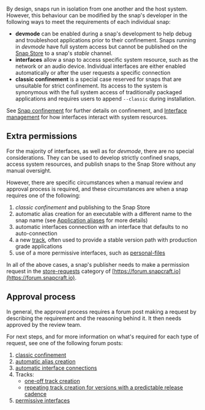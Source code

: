 By design, snaps run in isolation from one another and the host system. However, this behaviour can be modified by the snap's developer in the following ways to meet the requirements of each individual snap:

- **devmode** can be enabled during a snap's development to help debug and troubleshoot applications prior to their confinement. Snaps running in *devmode* have full system access but cannot be published on the [Snap Store](https://snapcraft.io/store) to a snap's *stable* channel.
- **interfaces** allow a snap to access specific system resource, such as the network or an audio device. Individual interfaces are either enabled automatically or after the user requests a specific connection
- **classic confinement** is a special case reserved for snaps that are unsuitable for strict confinement. Its access to the system is synonymous with the full system access of traditionally packaged applications and requires users to append `--classic` during installation.

See [Snap confinement](/t/snap-confinement/6233) for further details on confinement, and [Interface management](/t/interface-management/6154) for how interfaces interact with system resources.

## Extra permissions

For the majority of interfaces, as well as for *devmode*, there are no special considerations. They can be used to develop strictly confined snaps, access system resources, and publish snaps to the Snap Store without any manual oversight.

However, there are specific circumstances when a manual review and approval process is required, and these circumstances are when a snap requires one of the following:

1. *classic confinement* and publishing to the Snap Store
1.  automatic alias creation for an executable with a different name to the snap name
  (see [Application aliases](https://snapcraft.io/docs/commands-and-aliases#heading--aliases) for more details)
1. automatic interfaces connection with an interface that defaults to no auto-connection
1. a new [track](/t/channels/551#heading--tracks), often used to provide a stable version path with production grade applications
1. use of a more permissive interfaces, such as [personal-files](/t/the-personal-files-interface/9357)

In all of the above cases, a snap's publisher needs to make a permission request in the [store-requests](https://forum.snapcraft.io/c/store-requests) category of [https://forum.snapcraft.io](https://forum.snapcraft.io).

## Approval process

In general, the approval process requires a forum post making a request by describing the  requirement and the reasoning behind it. It then needs approved by the review team.

For next steps, and for more information on what's required for each type of request, see one of the following forum posts:

1. [classic confinement](https://forum.snapcraft.io/t/process-for-reviewing-classic-confinement-snaps/1460)
1. [automatic alias creation](https://forum.snapcraft.io/t/process-for-aliases-auto-connections-and-tracks/455)
1. [automatic interface connections](https://forum.snapcraft.io/t/process-for-aliases-auto-connections-and-tracks/455)
1.  Tracks:
    - [one-off track creation](https://forum.snapcraft.io/t/process-for-aliases-auto-connections-and-tracks/455)
    - [repeating track creation for versions with a predictable release cadence](https://forum.snapcraft.io/t/simplified-track-request-process-for-snaps-with-predictable-cadence/3136)
1. [permissive interfaces](https://forum.snapcraft.io/t/process-for-aliases-auto-connections-and-tracks/455)
